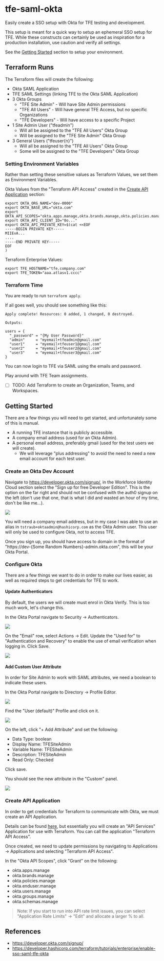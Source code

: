 # tfe-saml-okta

Easily create a SSO setup with Okta for TFE testing and development.

This setup is meant for a quick way to setup an ephemeral SSO setup for TFE. While these constructs can certainly be used as inspiration for a production installation, use caution and verify all settings.

See the [Getting Started](#getting-started) section to setup your environment.

## Terraform Runs

The Terraform files will create the following:

* Okta SAML Application
* TFE SAML Settings (linking TFE to the Okta SAML Application)
* 3 Okta Groups
  * "TFE Site Admin" - Will have Site Admin permissions
  * "TFE All Users" - Will have general TFE Access, but no specific Organizations
  * "TFE Developers" - Will have access to a specific Project
* 1 Site Admin User ("tfeadmin")
  * Will all be assigned to the "TFE All Users" Okta Group
  * Will be assigned to the "TFE Site Admin" Okta Group
* 3 General Users ("tfeuser{n}")
  * Will all be assigned to the "TFE All Users" Okta Group
  * Some will be assigned to the "TFE Developers" Okta Group

### Setting Environment Variables

Rather than setting these sensitive values as Terraform Values, we set them as Environment Variables.

Okta Values from the "Terraform API Access" created in the [Create API Application](#create-api-application) section:
```
export OKTA_ORG_NAME="dev-0000"
export OKTA_BASE_URL="okta.com"
export OKTA_API_SCOPES="okta.apps.manage,okta.brands.manage,okta.policies.manage,okta.enduser.manage,okta.users.manage,okta.groups.manage,okta.schemas.manage"
export OKTA_API_CLIENT_ID="0o..."
export OKTA_API_PRIVATE_KEY=$(cat <<EOF
-----BEGIN PRIVATE KEY-----
MIIEvA...
....
-----END PRIVATE KEY-----
EOF
)
```

Terraform Enterprise Values:

```
export TFE_HOSTNAME="tfe.company.com"
export TFE_TOKEN="aaa.atlasv1.cccc"
```

### Terraform Time

You are ready to run `terraform apply`.

If all goes well, you should see something like this:

```
Apply complete! Resources: 0 added, 1 changed, 0 destroyed.

Outputs:

users = {
  "_password" = "{My User Password}"
  "admin"     = "myemail+tfeadmin@gmail.com"
  "user1"     = "myemail+tfeuser1@gmail.com"
  "user2"     = "myemail+tfeuser2@gmail.com"
  "user3"     = "myemail+tfeuser3@gmail.com"
}
```

You can now login to TFE via SAML using the emails and password.

Play around with TFE Team assignments.

- [ ] TODO: Add Terraform to create an Organization, Teams, and Workspaces.

## Getting Started

There are a few things you will need to get started, and unfortunately some of this is manual.

- A running TFE instance that is publicly accessible.
- A company email address (used for an Okta Admin).
- A personal email address, preferably gmail (used for the test users we will create).
  - We will leverage "plus addressing" to avoid the need to need a new email account for each test user.

### Create an Okta Dev Account

Navigate to https://developer.okta.com/signup/, in the Workforce Identity Cloud section select the "Sign up for free Developer Edition". This is the option on the far right and should not be confused with the auth0 signup on the left (don't use that one, that is what I did and wasted an hour of my time, don't be like me...).

![](images/signup-developer-edition.png)

You will need a company email address, but in my case I was able to use an alias in `tstraub+oktaadmin@hashicorp.com` as the Okta Admin user. This user will only be used to configure Okta, not to access TFE.

Once you sign up, you should have access to domain in the format of "https://dev-{Some Random Numbers}-admin.okta.com", this will be your Okta Portal.

### Configure Okta

There are a few things we want to do in order to make our lives easier, as well as required steps to get credentials for TFE to work.

#### Update Authenticators

By default, the users we will create must enrol in Okta Verify. This is too much work, let's change this.

In the Okta Portal navigate to Security -> Authenticators.

![](images/okta-authenticators.png)

On the "Email" row, select Actions -> Edit.
Update the "Used for" to "Authentication and Recovery" to enable the use of email verification when logging in.
Click Save.

![](images/okta-authenticator-email.png)

#### Add Custom User Attribute

In order for Site Admin to work with SAML attributes, we need a boolean to indicate these users.

In the Okta Portal navigate to Directory -> Profile Editor.

![](images/okta-profile-editor.png)

Find the "User (default)" Profile and click on it.

![](images/okta-profile-editor-user.png)

On the left, click "+ Add Attribute" and set the following:

* Data Type: boolean
* Display Name: TFESiteAdmin
* Variable Name: TFESiteAdmin
* Description: TFESiteAdmin
* Read Only: Checked

Click save.

You should see the new attribute in the "Custom" panel.

![](images/okta-profile-custom-attribute.png)

### Create API Application

In order to get credentials for Terraform to communicate with Okta, we must create an API Application.

Details can be found [here](https://developer.okta.com/docs/guides/terraform-enable-org-access/main/), but essentially you will create an "API Services" Application for use with Terraform. You can call the application "Terraform API Access".

Once created, we need to update permissions by navigating to Applications -> Applications and selecting "Terraform API Access". 

In the "Okta API Scopes", click "Grant" on the following:

* okta.apps.manage
* okta.brands.manage
* okta.policies.manage
* okta.enduser.manage
* okta.users.manage
* okta.groups.manage
* okta.schemas.manage

> Note: If you start to run into API rate limit issues, you can select "Application Rate Limits" -> "Edit" and allocate a larger % to all.

## References

- https://developer.okta.com/signup/
- https://developer.hashicorp.com/terraform/tutorials/enterprise/enable-sso-saml-tfe-okta
